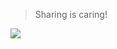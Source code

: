 > Sharing is caring!
<img src="https://m365-visitor-stats.azurewebsites.net/sp-dev-fx-webparts/README.md" />
